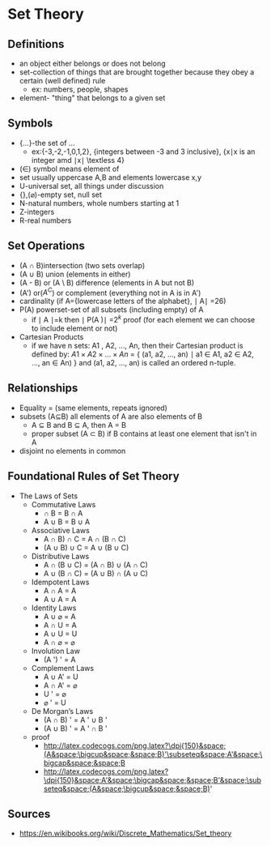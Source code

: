 # Set Theory

## Definitions

* an object either belongs or does not belong
* set-collection of things that are brought together because they obey a certain (well defined) rule
  * ex: numbers, people, shapes
* element- "thing" that belongs to a given set

## Symbols

* $\{$...$\}$-the set of ...
  * ex:$\{$-3,-2,-1,0,1,2$\}$, $\{$integers between -3 and 3 inclusive$\}$, $\{$x$\mid$x is an integer amd $\mid$x$\mid$ \textless 4$\}$
* ($\in$) symbol means element of
* set usually uppercase A,B and elements lowercase x,y
* U-universal set, all things under discussion
* $\{\}$,($\varnothing$)-empty set, null set
* N-natural numbers, whole numbers starting at 1
* Z-integers
* R-real numbers

## Set Operations

* (A $\cap$ B)intersection (two sets overlap)
* (A $\cup$ B) union (elements in either)
* (A - B) or (A \ B) difference (elements in A but not B)
* (A') or($A^C$) or  complement (everything not in A is in A')
* cardinality (if A=$\{$lowercase letters of the alphabet$\}$, $\mid$ A$\mid$ =26)
* P(A) powerset-set of all subsets (including empty) of A
  * if $\mid$ A $\mid$=k then $\mid$ P(A )$\mid$ =$2^k$ proof (for each element we can choose to include element or not)
* Cartesian Products
  * if we have n sets: A1 , A2, ..., An, then their Cartesian product is defined by: $A1 × A2 × ... × An$ = $\{$ (a1, a2, ..., an) $\mid$ a1 $\in$ A1, a2 $\in$ A2, ..., an $\in$ An) $\}$ and (a1, a2, ..., an) is called an ordered n-tuple.

## Relationships

* Equality = (same elements, repeats ignored)
* subsets (A$\subseteq$B) all elements of A are also elements of B
  * A $\subseteq$ B and B $\subseteq$ A, then A = B
  * proper subset (A $\subset$ B) if B contains at least one element that isn't in A
* disjoint no elements in common

## Foundational Rules of Set Theory

* The Laws of Sets
  * Commutative Laws
    * $\cap$ B = B $\cap$ A
    * A $\cup$ B = B $\cup$ A
  * Associative Laws
    * A $\cap$ B) $\cap$ C = A $\cap$ (B $\cap$ C)
    * (A $\cup$ B) $\cup$ C = A $\cup$ (B $\cup$ C)
  * Distributive Laws
    * A $\cap$ (B $\cup$ C) = (A $\cap$ B) $\cup$ (A $\cap$ C)
    * A $\cup$ (B $\cap$ C) = (A $\cup$ B) $\cap$ (A $\cup$ C)
  * Idempotent Laws
    * A $\cap$ A = A
    * A $\cup$ A = A
  * Identity Laws
    * A $\cup$ $\varnothing$ = A
    * A $\cap$ U = A
    * A $\cup$ U = U
    * A $\cap$ $\varnothing$ = $\varnothing$
  * Involution Law
    * (A ') ' = A
  * Complement Laws
    * A $\cup$ A' = U
    * A $\cap$ A' = $\varnothing$
    * U ' = $\varnothing$
    * $\varnothing$ ' = U
  * De Morgan’s Laws
    * (A $\cap$ B) ' = A ' $\cup$ B '
    * (A $\cup$ B) ' = A ' $\cap$ B '
  * proof
    * http://latex.codecogs.com/png.latex?\dpi{150}&space;(A&space;\bigcup&space;&space;B)'\subseteq&space;A'&space;\bigcap&space;&space;B
    * http://latex.codecogs.com/png.latex?\dpi{150}&space;A'&space;\bigcap&space;&space;B'&space;\subseteq&space;(A&space;\bigcup&space;&space;B)'

## Sources

* https://en.wikibooks.org/wiki/Discrete_Mathematics/Set_theory
